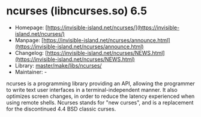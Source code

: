 # ncurses (libncurses.so) 6.5
  - Homepage: [https://invisible-island.net/ncurses/](https://invisible-island.net/ncurses/)
  - Manpage: [https://invisible-island.net/ncurses/announce.html](https://invisible-island.net/ncurses/announce.html)
  - Changelog: [https://invisible-island.net/ncurses/NEWS.html](https://invisible-island.net/ncurses/NEWS.html)
  - Library: [master/make/libs/ncurses/](https://github.com/Freetz-NG/freetz-ng/tree/master/make/libs/ncurses/)
  - Maintainer: -

ncurses is a programming library providing an API, allowing the programmer to write text user interfaces in a terminal-independent manner. It also optimizes screen changes, in order to reduce the latency experienced when using remote shells. Ncurses stands for "new curses", and is a replacement for the discontinued 4.4 BSD classic curses.
